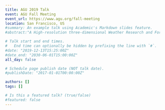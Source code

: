 ```yaml
---
title: AGU 2019 Talk
event: AGU Fall Meeting
event_url: https://www.agu.org/fall-meeting
location: San Francisco, US
#summary: An example talk using Academic's Markdown slides feature.
#abstract:"A High‐resolution three‐dimensional Weather Research and Forecasting (WRF) model is used to investigate the coupled impact of lake surface temperature (LST) and surface wind on the lake effect snow (LES) over the Great Lakes region. A set of twin WRF simulations, with and without resolving LST spatial variations in the model's surface boundary condition, is performed to quantify the impact of LST variation on LES. Both observations and model results reveal a positive correlation between the downwind LST gradient and surface wind convergence over the Great Lakes region. Furthermore, model simulations show that resolving the spatial variation of LST increases the surface wind convergence, correspondingly enhances local vertical motions in the atmospheric boundary layer and creates favorable conditions for the LES formation on the lee sides of the Great Lakes. The contribution of LST spatial variations to the increase in precipitation on the lee sides of the lakes varies between 5% and 30% in individual LES events. The increase in the winter‐mean snow water equivalent (SWE) due to LST spatial variations is between 3% and 15%. The most significant impact of LST variation on the winter‐mean SWE is on the lee side of Lake Huron."

# Talk start and end times.
#   End time can optionally be hidden by prefixing the line with `#`.
#date: "2019-12-13T15:25:00Z"
#date_end: "2030-06-01T15:00:00Z"
all_day: false

# Schedule page publish date (NOT talk date).
#publishDate: "2017-01-01T00:00:00Z"

authors: []
tags: []

# Is this a featured talk? (true/false)
#featured: false
---
```

